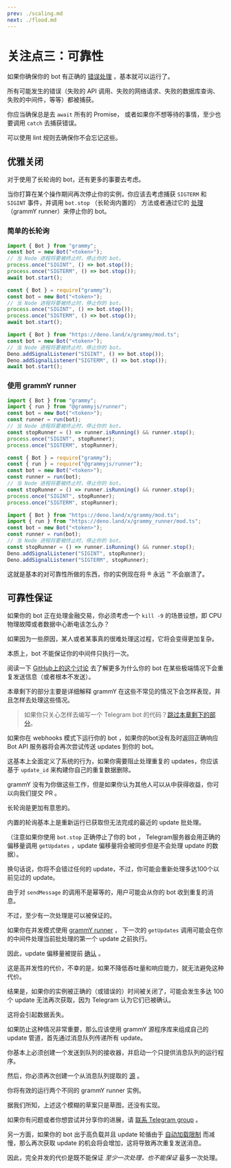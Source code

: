 ```yaml
---
prev: ./scaling.md
next: ./flood.md
---
```


# 关注点三：可靠性

如果你确保你的 bot 有正确的 [错误处理](/zh/guide/errors.md) ，基本就可以运行了。

所有可能发生的错误（失败的 API 调用、失败的网络请求、失败的数据库查询、失败的中间件，等等）都被捕获。

你应当确保总是去 `await` 所有的 Promise， 或者如果你不想等待的事情，至少也要调用 `catch` 去捕获错误。

可以使用 lint 规则去确保你不会忘记这些。


## 优雅关闭

对于使用了长轮询的 bot，还有更多的事要去考虑。

当你打算在某个操作期间再次停止你的实例，你应该去考虑捕获 `SIGTERM` 和 `SIGINT` 事件，并调用 `bot.stop` （长轮询内置的） 方法或者通过它的 [处理]((https://doc.deno.land/https/deno.land/x/grammy_runner/mod.ts#RunnerHandle)) （grammY runner）来停止你的 bot。

### 简单的长轮询

<CodeGroup>

<CodeGroupItem title="TS" active>

```ts
import { Bot } from "grammy";
const bot = new Bot("<token>");
// 当 Node 进程将要被终止时，停止你的 bot。
process.once("SIGINT", () => bot.stop());
process.once("SIGTERM", () => bot.stop());
await bot.start();
```

</CodeGroupItem>

<CodeGroupItem title="JS">

```js
const { Bot } = require("grammy");
const bot = new Bot("<token>");
// 当 Node 进程将要被终止时，停止你的 bot。
process.once("SIGINT", () => bot.stop());
process.once("SIGTERM", () => bot.stop());
await bot.start();
```

</CodeGroupItem>

<CodeGroupItem title="Deno">

```ts
import { Bot } from "https://deno.land/x/grammy/mod.ts";
const bot = new Bot("<token>");
// 当 Node 进程将要被终止时，停止你的 bot。
Deno.addSignalListener("SIGINT", () => bot.stop());
Deno.addSignalListener("SIGTERM", () => bot.stop());
await bot.start();
```

</CodeGroupItem>
</CodeGroup>

### 使用 grammY runner

<CodeGroup>

<CodeGroupItem title="TS" active>

```ts
import { Bot } from "grammy";
import { run } from "@grammyjs/runner";
const bot = new Bot("<token>");
const runner = run(bot);
// 当 Node 进程将要被终止时，停止你的 bot。
const stopRunner = () => runner.isRunning() && runner.stop();
process.once("SIGINT", stopRunner);
process.once("SIGTERM", stopRunner);
```

</CodeGroupItem>

<CodeGroupItem title="JS">

```js
const { Bot } = require("grammy");
const { run } = require("@grammyjs/runner");
const bot = new Bot("<token>");
const runner = run(bot);
// 当 Node 进程将要被终止时，停止你的 bot。
const stopRunner = () => runner.isRunning() && runner.stop();
process.once("SIGINT", stopRunner);
process.once("SIGTERM", stopRunner);
```

</CodeGroupItem>
<CodeGroupItem title="Deno">

```ts
import { Bot } from "https://deno.land/x/grammy/mod.ts";
import { run } from "https://deno.land/x/grammy_runner/mod.ts";
const bot = new Bot("<token>");
const runner = run(bot);
// 当 Node 进程将要被终止时，停止你的 bot。
const stopRunner = () => runner.isRunning() && runner.stop();
Deno.addSignalListener("SIGINT", stopRunner);
Deno.addSignalListener("SIGTERM", stopRunner);
```

</CodeGroupItem>
</CodeGroup>

这就是基本的对可靠性所做的东西，你的实例现在将 :registered: 永远 :tm: 不会崩溃了。

## 可靠性保证

如果你的 bot 正在处理金融交易，你必须考虑一个 `kill -9` 的场景设想，即 CPU 物理故障或者数据中心断电该怎么办？

如果因为一些原因，某人或者某事真的很难处理这过程，它将会变得更加复杂。

本质上，bot 不能保证你的中间件只执行一次。

阅读一下 [GitHub上的这个讨论](https://github.com/tdlib/telegram-bot-api/issues/126) 去了解更多为什么你的 bot 在某些极端情况下会重复发送信息（或者根本不发送）。

本章剩下的部分主要是详细解释 grammY 在这些不常见的情况下会怎样表现，并且怎样去处理这些情况。

> 如果你只关心怎样去编写一个 Telegram bot 的代码？[跳过本章剩下的部分](/zh/advanced/flood.md)。

如果你在 webhooks 模式下运行你的 bot ，如果你的bot没有及时返回正确响应 Bot API 服务器将会再次尝试传送 updates 到你的 bot。

这基本上全面定义了系统的行为，如果你需要阻止处理重复的 updates，你应该基于 `update_id` 来构建你自己的重复数据删除。

grammY 没有为你做这些工作，但是如果你认为其他人可以从中获得收益，你可以向我们提交 PR 。

长轮询是更加有意思的。

内置的轮询基本上是重新运行已获取但无法完成的最近的 update 批处理。

（注意如果你使用 `bot.stop` 正确停止了你的 bot ， Telegram服务器会用正确的偏移量调用 `getUpdates` ，update 偏移量将会被同步但是不会处理 update 的数据）。

换句话说，你将不会错过任何的 update，不过，你可能会重新处理多达100个以前见过的 update。

由于对 `sendMessage` 的调用不是幂等的，用户可能会从你的 bot 收到重复的消息。

不过，至少有一次处理是可以被保证的。

如果你在并发模式使用 [grammY runner](/zh/plugins/runner.md) ， 下一次的 `getUpdates` 调用可能会在你的中间件处理当前批处理的第一个 update 之前执行。

因此，update 偏移量被提前 [确认](https://core.telegram.org/bots/api#getupdates) 。

这是高并发性的代价，不幸的是，如果不降低吞吐量和响应能力，就无法避免这种代价。

结果是，如果你的实例被正确的（或错误的）时间被关闭了，可能会发生多达 100 个 update 无法再次获取，因为 Telegram 认为它们已被确认。

这将会引起数据丢失。

如果防止这种情况非常重要，那么应该使用 grammY 源程序库来组成自己的 update 管道，首先通过消息队列传递所有 update。

你基本上必须创建一个发送到队列的接收器，并启动一个只提供消息队列的运行程序。

然后，你必须再次创建一个从消息队列提取的 [源]((https://doc.deno.land/https/deno.land/x/grammy_runner/mod.ts#UpdateSource)) 。

你将有效的运行两个不同的 grammY runner 实例。

据我们所知，上述这个模糊的草案只是草图，还没有实现。

如果你有问题或者你想尝试并分享你的进展，请 [联系 Telegram group](https://t.me/grammyjs) 。

另一方面，如果你的 bot 出于高负载并且 update 轮循由于 [自动加载限制](/zh/plugins/runner.md#sink) 而减慢，那么再次获取 update 的机会将会增加，这将导致再次重复发送消息。

因此，完全并发的代价是既不能保证 _至少一次处理，也不能保证_ 最多一次处理。

